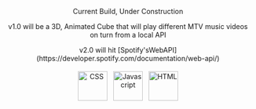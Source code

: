 <p align="center">Current Build, Under Construction</p>
<p align="center">v1.0 will be a 3D, Animated Cube that will play different MTV music videos on turn from a local API</p>
<p align="center">v2.0 will hit 
  [Spotify'sWebAPI](https://developer.spotify.com/documentation/web-api/)
</p>


<p align="center">
  <img src="https://freeiconshop.com/wp-content/uploads/edd/css-flat.png" alt="CSS" height="60" style="vertical-align:top; margin:4px">
  <img src="https://freeiconshop.com/wp-content/uploads/edd/js-flat.png" alt="Javascript" height="60" style="vertical-align:top; margin:4px">
  <img src="https://freeiconshop.com/wp-content/uploads/edd/html-flat.png" alt="HTML" height="60" style="vertical-align:top; margin:4px">
</p>
